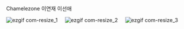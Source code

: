 Chamelezone
이연재
이선애


![ezgif com-resize_1](https://user-images.githubusercontent.com/54347138/82756593-07781200-9e16-11ea-9888-0552b5aaf584.gif)
&nbsp;&nbsp;&nbsp;
![ezgif com-resize_2](https://user-images.githubusercontent.com/54347138/82756428-35108b80-9e15-11ea-9a25-eb356226948e.gif)
&nbsp;&nbsp;&nbsp;
![ezgif com-resize_3](https://user-images.githubusercontent.com/54347138/82756597-0b0b9900-9e16-11ea-9ddb-1d7501354309.gif)
